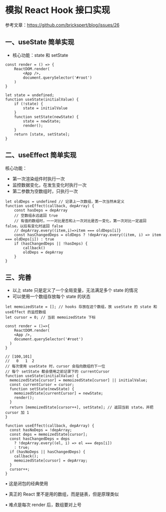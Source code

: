 # 模拟 React Hook 接口实现

参考文章：https://github.com/brickspert/blog/issues/26

## 一、useState 简单实现

* 核心功能：state 和 setState

```
const render = () => {
	ReactDOM.render(
		<App />,
		document.querySelector('#root')
	)
}

let state = undefined;
function useState(initialValue) {
	if (!state) {
		state = initialValue
	}
	function setState(newState) {
		state = newState;
		render();
	}
	return [state, setState];
}
```

## 二、useEffect 简单实现

核心功能：

* 第一次渲染组件时执行一次
* 监控数据变化，在发生变化时执行一次
* 第二参数为空数组时，只执行一次

```
let oldDeps = undefined // 记录上一次数组，第一次当然未定义
function useEffect(callback, depArray) {
	const hasDeps = depArray
	// 空数组永远返回 true
	// 有值的数组时，一一对比是否和上一次对比是否一变化，第一次对比一定返回 false，以后有变化时返回 false
	// depArray.every((item,i)=>item === oldDeps[i]}  
	const hasChangedDeps = oldDeps ? !depArray.every((item, i) => item === oldDeps[i]) : true
	if (hasChangedDeps || !hasDeps) {
		callback()
		oldDeps = depArray
	}
}
```

## 三、完善

* 以上 state 只是定义了一个全局变量，无法满足多个 state 的情况
* 可以使用一个数组存放每个 state 的状态

```
let memoizedState = []; // hooks 存放在这个数组，放 useState 的 state 和 useEffect 的监控数组
let cursor = 0; // 当前 memoizedState 下标

const render = ()=>{
	ReactDOM.render(
  	<App />,
    document.querySelector('#root')
  )
}

// [100,101]
//   0   1  2
// 每次使用 useState 时，cursor 会指向数组的下一位
// 每个 setState 都会使用之前记录下的 currentCursor
function useState(initialValue) {
  memoizedState[cursor] = memoizedState[cursor] || initialValue;
  const currentCursor = cursor;
  function setState(newState) {
    memoizedState[currentCursor] = newState;
    render();
  }
  return [memoizedState[cursor++], setState]; // 返回当前 state，并把 cursor 加 1
}

function useEffect(callback, depArray) {
  const hasNoDeps = !depArray;
  const deps = memoizedState[cursor];
  const hasChangedDeps = deps
    ? !depArray.every((el, i) => el === deps[i])
    : true;
  if (hasNoDeps || hasChangedDeps) {
    callback();
    memoizedState[cursor] = depArray;
  }
  cursor++;
}
```

• 这是闭包的经典使用

• 真正的 React 里不是用的数组，而是链表，但是原理类似

• 难点是每次 render 后，数组要对上号